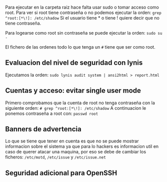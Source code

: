 Para ejecutar en la carpeta raiz hace falta usar sudo o tomar acceso como root.
Para ver si root tiene contraseña o no podemos ejecutar la orden: `grep ^root:[*\!]: /etc/shadow`
Si el usuario tiene \* o tiene \! quiere decir que no tiene contraseña.

Para logearse como root sin contraseña se puede ejecutar la orden: `sudo su -`

El fichero de las ordenes todo lo que tenga un `#` tiene que ser como root.

## Evaluacion del nivel de seguridad con lynis
Ejecutamos la orden: `sudo lynis audit system | ansi2html > report.html`

## Cuentas y acceso: evitar single user mode
Primero comprobamos que la cuenta de root no tenga contraseña con la siguiente orden: `# grep ^root:[*\!]: /etc/shadow`
A continuacion le ponemos contraseña a root con: `passwd root`

## Banners de advertencia
Lo que se tiene que tener en cuenta es que no se puede mostrar informacion sobre el sistema ya que para lo hackers es informacion util en caso de querer atacar una maquina, por eso se debe de cambiar los ficheros: `/etc/motd`, `/etc/issue` y `/etc/issue.net`

## Seguridad adicional para OpenSSH